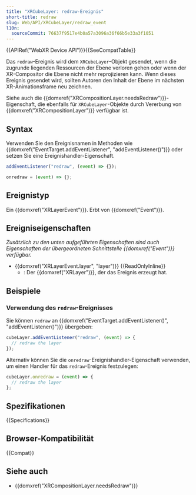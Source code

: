 ```yaml
---
title: "XRCubeLayer: redraw-Ereignis"
short-title: redraw
slug: Web/API/XRCubeLayer/redraw_event
l10n:
  sourceCommit: 76637f9517e4b0a57a3096a36f66b5e33a3f1051
---
```


{{APIRef("WebXR Device API")}}{{SeeCompatTable}}

Das `redraw`-Ereignis wird dem `XRCubeLayer`-Objekt gesendet, wenn die zugrunde liegenden Ressourcen der Ebene verloren gehen oder wenn der XR-Compositor die Ebene nicht mehr reprojizieren kann. Wenn dieses Ereignis gesendet wird, sollten Autoren den Inhalt der Ebene im nächsten XR-Animationsframe neu zeichnen.

Siehe auch die {{domxref("XRCompositionLayer.needsRedraw")}}-Eigenschaft, die ebenfalls für `XRCubeLayer`-Objekte durch Vererbung von {{domxref("XRCompositionLayer")}} verfügbar ist.

## Syntax

Verwenden Sie den Ereignisnamen in Methoden wie {{domxref("EventTarget.addEventListener", "addEventListener()")}} oder setzen Sie eine Ereignishandler-Eigenschaft.

```js
addEventListener("redraw", (event) => {});

onredraw = (event) => {};
```

## Ereignistyp

Ein {{domxref("XRLayerEvent")}}. Erbt von {{domxref("Event")}}.

## Ereigniseigenschaften

_Zusätzlich zu den unten aufgeführten Eigenschaften sind auch Eigenschaften der übergeordneten Schnittstelle {{domxref("Event")}} verfügbar._

- {{domxref("XRLayerEvent.layer", "layer")}} {{ReadOnlyInline}}
  - : Der {{domxref("XRLayer")}}, der das Ereignis erzeugt hat.

## Beispiele

### Verwendung des `redraw`-Ereignisses

Sie können `redraw` an {{domxref("EventTarget.addEventListener()", "addEventListener()")}} übergeben:

```js
cubeLayer.addEventListener("redraw", (event) => {
  // redraw the layer
});
```

Alternativ können Sie die `onredraw`-Ereignishandler-Eigenschaft verwenden, um einen Handler für das `redraw`-Ereignis festzulegen:

```js
cubeLayer.onredraw = (event) => {
  // redraw the layer
};
```

## Spezifikationen

{{Specifications}}

## Browser-Kompatibilität

{{Compat}}

## Siehe auch

- {{domxref("XRCompositionLayer.needsRedraw")}}
